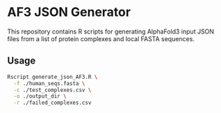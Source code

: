 # AF3 JSON Generator

This repository contains R scripts for generating AlphaFold3 input JSON files from a list of protein complexes and local FASTA sequences.

## Usage

```bash
Rscript generate_json_AF3.R \
  -f ./human_seqs.fasta \
  -c ./test_complexes.csv \
  -o ./output_dir \
  -r ./failed_complexes.csv

